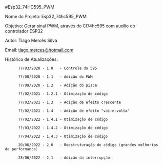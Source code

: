 #Esp32_74HC595_PWM

 Nome do Projeto: Esp32_74hc595_PWM
 
  Objetivo: Gerar sinal PWM, através do CI74hc595 com auxílio do controlador ESP32
  
  Autor: Tiago Mercês Silva
  
  Email: tiago.merces@hotmail.com
  
  Histórico de Atualizações:
  
          ??/03/2020 - 1.0   - Controle do 595
          
          ??/08/2020 - 1.1   - Adição do PWM
          
          ??/09/2020 - 1.2   - Adição do pisca
          
          ??/02/2021 - 1.2.1 - Otimização de código
          
          ??/02/2021 - 1.3   - Adição de efeito crescente
          
          ??/02/2021 - 1.4   - Adição de efeito "vai-e-volta"
          
          ??/02/2022 - 1.4.1 - Otimização de código
          
          ??/03/2022 - 1.4.2 - Otimização de código
          
          ??/04/2022 - 1.4.3 - Otimização de código
          
          20/06/2022 - 2.0   - Reestruturação do código (grandes melhorias de performance)
          
          28/06/2022 - 2.1   - Adição da interrupção.
